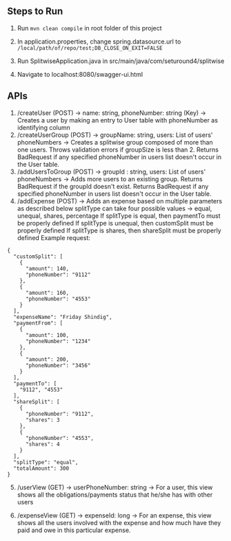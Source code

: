 ## Steps to Run

1. Run `mvn clean compile` in root folder of this project

2. In application.properties, change spring.datasource.url to `/local/path/of/repo/test;DB_CLOSE_ON_EXIT=FALSE`

3. Run SplitwiseApplication.java in src/main/java/com/seturound4/splitwise

4. Navigate to localhost:8080/swagger-ui.html

## APIs

1. /createUser (POST) -> name: string, phoneNumber: string (Key) -> Creates a user by making an entry to User table with phoneNumber as identifying column
2. /createUserGroup (POST) -> groupName: string, users: List of users' phoneNumbers -> Creates a splitwise group composed of more than one users. Throws validation errors if groupSize is less than 2. Returns BadRequest if any specified phoneNumber in users list doesn't occur in the User table.
3. /addUsersToGroup (POST) -> groupId : string, users: List of users' phoneNumbers -> Adds more users to an existing group. Returns BadRequest if the groupId doesn't exist. Returns BadRequest if any specified phoneNumber in users list doesn't occur in the User table.
4. /addExpense (POST) -> Adds an expense based on multiple parameters as described below
splitType can take four possible values -> equal, unequal, shares, percentage
If splitType is equal, then paymentTo must be properly defined
If splitType is unequal, then customSplit must be properly defined
If splitType is shares, then shareSplit must be properly defined
Example request:
```
{
  "customSplit": [
    {
      "amount": 140,
      "phoneNumber": "9112"
    },
    {
      "amount": 160,
      "phoneNumber": "4553"
    }
  ],
  "expenseName": "Friday Shindig",
  "paymentFrom": [
    {
      "amount": 100,
      "phoneNumber": "1234"
    },
    {
      "amount": 200,
      "phoneNumber": "3456"
    }
  ],
  "paymentTo": [
    "9112", "4553"
  ],
  "shareSplit": [
    {
      "phoneNumber": "9112",
      "shares": 3
    },
    {
      "phoneNumber": "4553",
      "shares": 4
    }
  ],
  "splitType": "equal",
  "totalAmount": 300
}
```
5. /userView (GET) -> userPhoneNumber: string -> For a user, this view shows all the obligations/payments status that he/she has with other users

6. /expenseView (GET) -> expenseId: long -> For an expense, this view shows all the users involved with the expense and how much have they paid and owe in this particular expense.